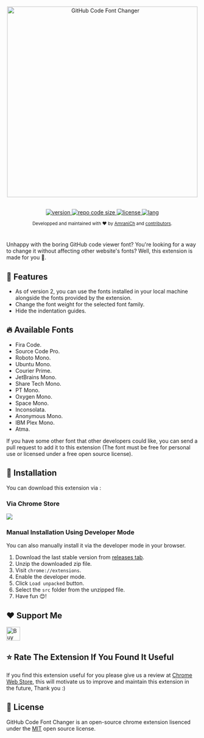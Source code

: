 <br>

<p align="center">
     <img src="https://i.ibb.co/brYBgZx/logo-wide.png" alt="GitHub Code Font Changer" width="500px" />
</p>

<p align="center">
    </br>
    <a href="https://chrome.google.com/webstore/detail/github-code-font-changer/jmbophfanmlfkloliildahlpnlbojhfi">
        <img alt="version" 
            src="https://img.shields.io/chrome-web-store/v/jmbophfanmlfkloliildahlpnlbojhfi?style=flat-square&logo=Google Chrome&logoColor=white">
    </a>
    <a href="#">
        <img alt="repo code size"
            src="https://img.shields.io/github/languages/code-size/AmraniCh/github-code-font-changer?color=critical&style=flat-square">
    </a>
    <a href="https://github.com/AmraniCh/github-code-font-changer/blob/master/LICENSE">
        <img alt="license" 
            src="https://img.shields.io/github/license/AmraniCh/github-code-font-changer?style=flat-square" />
    </a>
    <a href="#">
        <img alt="lang" 
            src="https://img.shields.io/badge/lang-Pure%20JavaScript-yellow?style=flat-square" />
    </a>
</p>

<p align="center">
  <sub>Developped and maintained with ❤️ by  <a href="https://github.com/AmraniCh">AmraniCh</a> and <a href="https://github.com/AmraniCh/github-code-font-changer/graphs/contributors">contributors</a>.</sub>
</p>

#

Unhappy with the boring GitHub code viewer font? You're looking for a way to change it without affecting other website's fonts? Well, this extension is made for you :raised_hands:.

## 🚀 Features

- As of version 2, you can use the fonts installed in your local machine alongside the fonts provided by the extension.
- Change the font weight for the selected font family.
- Hide the indentation guides.

## 🔥 Available Fonts

-   Fira Code.
-   Source Code Pro.
-   Roboto Mono.
-   Ubuntu Mono.
-   Courier Prime.
-   JetBrains Mono.
-   Share Tech Mono.
-   PT Mono.
-   Oxygen Mono.
-   Space Mono.
-   Inconsolata.
-   Anonymous Mono.
-   IBM Plex Mono.
-   Atma.

If you have some other font that other developers could like, you can send a pull request to add it to this extension (The font must be free for personal use or licensed under a free open source license).

## 🌠 Installation

You can download this extension via :

### Via Chrome Store

<a href="https://chrome.google.com/webstore/detail/github-code-font-changer/jmbophfanmlfkloliildahlpnlbojhfi"> <img src="https://storage.googleapis.com/web-dev-uploads/image/WlD8wC6g8khYWPJUsQceQkhXSlv1/iNEddTyWiMfLSwFD6qGq.png"/></a>

### Manual Installation Using Developer Mode

You can also manually install it via the developer mode in your browser.

1. Download the last stable version from [releases tab](https://github.com/AmraniCh/github-code-font-changer/releases).
2. Unzip the downloaded zip file.
3. Visit `chrome://extensions`.
4. Enable the developer mode.
5. Click `Load unpacked` button.
6. Select the `src` folder from the unzipped file.
7. Have fun :blush:!

## ❤️ Support Me

<a href='https://ko-fi.com/D1D3C2UDE' target='_blank'><img height='36' style='border:0px;height:36px;' src='https://cdn.ko-fi.com/cdn/kofi3.png?v=3' border='0' alt='Buy Me a Coffee at ko-fi.com' /></a>

## ⭐ Rate The Extension If You Found It Useful

If you find this extension useful for you please give us a review at [Chrome Web Store](https://chrome.google.com/webstore/detail/github-code-font-changer/jmbophfanmlfkloliildahlpnlbojhfi), this will motivate us to improve and maintain this extension in the future, Thank you :)

## 📜 License

GitHub Code Font Changer is an open-source chrome extension lisenced under the [MIT](https://github.com/AmraniCh/github-code-font-changer/blob/master/LICENSE) open source license.
